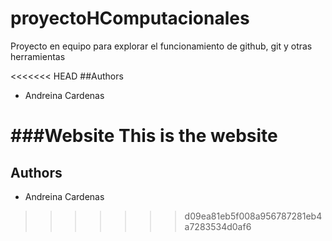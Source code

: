 # proyectoHComputacionales
Proyecto en equipo para explorar el funcionamiento de github, git y otras herramientas

<<<<<<< HEAD
##Authors
- Andreina Cardenas

###Website
This is the website
=======
## Authors 
- Andreina Cardenas 

>>>>>>> d09ea81eb5f008a956787281eb4a7283534d0af6

